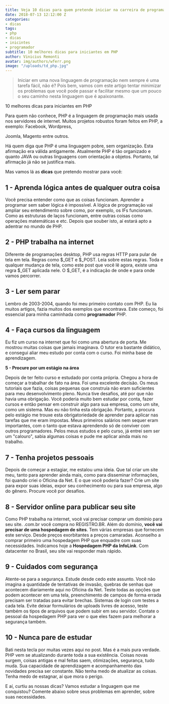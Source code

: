 ```yaml
---
title: Veja 10 dicas para quem pretende iniciar na carreira de programador PHP 2
date: 2018-07-13 12:12:00 Z
categories:
- dicas
tags:
- php
- dicas
- inicintes
- programador
subtitle: 10 melhores dicas para iniciantes em PHP
author: Vinicius Remonti
avatar: img/authors/wferr.png
image: "/uploads/td_php.jpg"
---
```


> Iniciar em uma nova linguagem de programação nem sempre é uma tarefa fácil, não é? Pois bem, vamos com este artigo tentar minimizar os problemas que você pode passar e facilitar mesmo que um pouco o seu caminho nesta linguagem que é apaixonante.

10 melhores dicas para iniciantes em PHP

Para quem não conhece, PHP é a linguagem de programação mais usada nos servidores de internet. Muitos projetos robustos foram feitos em PHP, a exemplo: Facebook, Wordpress,

Joomla, Magento entre outros.

Há quem diga que PHP é uma linguagem pobre, sem organização. Esta afirmação era válida antigamente. Atualmente PHP é tão organizado e quanto JAVA ou outras linguagens com orientação a objetos. Portanto, tal afirmação já não se justifica mais.

Mas vamos lá as **dicas** que pretendo mostrar para você:

## **1 - Aprenda lógica antes de qualquer outra coisa**

Você precisa entender como que as coisas funcionam. Aprender a programar sem saber lógica é impossível. A lógica de programação vai ampliar seu entendimento sobre como, por exemplo, os IFs funcionam. Como as estruturas de laços funcionam, entre outras coisas como operações matemáticas e etc. Depois que souber isto, aí estará apto a adentrar no mundo de PHP.

## **2 - PHP trabalha na internet**

Diferente de programações desktop, PHP usa regras HTTP para pular de tela em tela. Regras como $_GET e $_POST. Leia sobre estas regras. Toda e qualquer mudança de tela, como este post que você lê agora, existe uma regra $_GET aplicada nele. O $_GET, é a indicação de onde e para onde vamos percorrer.

## **3 - Ler sem parar**

Lembro de 2003-2004, quando foi meu primeiro contato com PHP. Eu lia muitos artigos, fazia muitos dos exemplos que encontrava. Este começo, foi essencial para minha caminhada como **programador** PHP.

## **4 - Faça cursos da linguagem**

Eu fiz um curso na internet que foi como uma abertura de porta. Me mostrou muitas coisas que jamais imaginava. O tutor era bastante didático, e consegui aliar meu estudo por conta com o curso. Foi minha base de aprendizagem.

**5 - Procure por um estágio na área**

Depois de ter feito curso e estudado por conta própria. Chegou a hora de começar a trabalhar de fato na área. Foi uma excelente decisão. Os meus tutoriais que fazia, coisas pequenas que construía não eram suficientes para meu desenvolvimento pleno. Nunca tive desafios, até por que não havia uma obrigação. Você poderia muito bem estudar por conta, fazer cursos e então pensar em construir algo para sua empresa, como um site, como um sistema. Mas eu não tinha esta obrigação. Portanto, a procura pelo estágio me trouxe esta obrigatoriedade de aprender para aplicar nas tarefas que me eram impostas. Meus primeiros salários nem sequer eram importantes, com o tanto que estava aprendendo só de conviver com outros programadores. Pelos meus estudos e pelo curso, já entrei sem ser um "calouro", sabia algumas coisas e pude me aplicar ainda mais no trabalho.

## **7 - Tenha projetos pessoais**

Depois de começar a estagiar, me estalou uma ideia. Que tal criar um site meu, tanto para aprender ainda mais, como para disseminar informações, foi quando criei o Oficina da Net. E o que você poderia fazer? Crie um site para expor suas ideias, expor seu conhecimento ou para sua empresa, algo do gênero. Procure você por desafios.

## **8 - Servidor online para publicar seu site**

Como PHP trabalha na internet, você vai precisar comprar um domínio para seu site. .com.br você compra no REGISTRO.BR. Além do domínio, **você vai precisar de uma hospedagem de sites**. Tem várias empresas que fornecem este serviço. Desde preços exorbitantes a preços camaradas. Aconselho a comprar primeiro uma hospedagem PHP que enquadre com suas necessidades. Indicamos hoje a **Hospedagem PHP da InfoLink**. Com datacenter no Brasil, seu site vai responder mais rápido.

## **9 - Cuidados com segurança**

Atente-se para a segurança. Estude desde cedo este assunto. Você não imagina a quantidade de tentativas de invasão, quebras de senhas que acontecem diariamente aqui no Oficina da Net. Teste todas as opções que podem acontecer em uma tela, preenchimento de campos de forma errada precisam ser tratadas para evitar brechas. Sistemas de login com testes a cada tela. Evite deixar formulários de uploads livres de acesso, teste também os tipos de arquivos que podem subir em seu servidor. Contate o pessoal da hospedagem PHP para ver o que eles fazem para melhorar a segurança também.

## **10 - Nunca pare de estudar**

Bati nesta tecla por muitas vezes aqui no post. Mas é a mais pura verdade. PHP vem se atualizando durante toda a sua existência. Coisas novas surgem, coisas antigas e mal feitas saem, otimizações, segurança, tudo muda. Sua capacidade de aprendizagem e acompanhamento das novidades precisa ser constante. Não tenha medo de atualizar as coisas. Tenha medo de estagnar, aí que mora o perigo.

E aí, curtiu as nossas dicas? Vamos estudar a linguagem que me conquistou? Comente abaixo sobre seus problemas em aprender, sobre suas necessidades.
